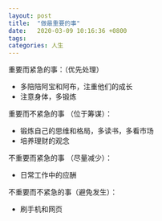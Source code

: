 ```yaml
---
layout: post
title:  "做最重要的事"
date:   2020-03-09 10:16:36 +0800
tags:   
categories: 人生
---
```


重要而紧急的事：（优先处理）

+ 多陪陪阿宝和阿布，注重他们的成长
+ 注意身体，多锻炼

重要而不紧急的事 （位于筹谋）：

+ 锻炼自己的思维和格局，多读书，多看市场
+ 培养理财的观念

不重要而紧急的事 （尽量减少）：

+ 日常工作中的应酬

不重要而不紧急的事（避免发生）：

+ 刷手机和网页
